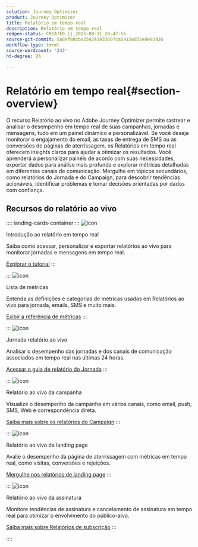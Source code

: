 ```yaml
---
solution: Journey Optimizer
product: Journey Optimizer
title: Relatório em tempo real
description: Relatório em tempo real
redpen-status: CREATED_||_2025-08-11_20-47-56
source-git-commit: 5a8ef88cba254241933607ca59156d35e0e92926
workflow-type: tm+mt
source-wordcount: '243'
ht-degree: 2%

---
```



# Relatório em tempo real{#section-overview}

O recurso Relatório ao vivo no Adobe Journey Optimizer permite rastrear e analisar o desempenho em tempo real de suas campanhas, jornadas e mensagens, tudo em um painel dinâmico e personalizável. Se você deseja monitorar o engajamento do email, as taxas de entrega de SMS ou as conversões de páginas de aterrissagem, os Relatórios em tempo real oferecem insights claros para ajudar a otimizar os resultados. Você aprenderá a personalizar painéis de acordo com suas necessidades, exportar dados para análise mais profunda e explorar métricas detalhadas em diferentes canais de comunicação. Mergulhe em tópicos secundários, como relatórios do Jornada e do Campaign, para descobrir tendências acionáveis, identificar problemas e tomar decisões orientadas por dados com confiança.

## Recursos do relatório ao vivo

:::: landing-cards-container
:::
![icon](https://cdn.experienceleague.adobe.com/icons/circle-play.svg?lang=pt-BR)

Introdução ao relatório em tempo real

Saiba como acessar, personalizar e exportar relatórios ao vivo para monitorar jornadas e mensagens em tempo real.

[Explorar o tutorial](../using/reports/live-report.md)
:::

:::
![icon](https://cdn.experienceleague.adobe.com/icons/list-check.svg?lang=pt-BR)

Lista de métricas

Entenda as definições e categorias de métricas usadas em Relatórios ao vivo para jornada, emails, SMS e muito mais.

[Exibir a referência de métricas](../using/reports/live-report-components.md)
:::

:::
![icon](https://cdn.experienceleague.adobe.com/icons/chart-line.svg?lang=pt-BR)

Jornada relatório ao vivo

Analisar o desempenho das jornadas e dos canais de comunicação associados em tempo real nas últimas 24 horas.

[Acessar o guia de relatório do Jornada](../using/reports/journey-live-report.md)
:::

:::
![icon](https://cdn.experienceleague.adobe.com/icons/chart-line.svg?lang=pt-BR)

Relatório ao vivo da campanha

Visualize o desempenho da campanha em vários canais, como email, push, SMS, Web e correspondência direta.

[Saiba mais sobre os relatórios do Campaign](../using/reports/campaign-live-report.md)
:::

:::
![icon](https://cdn.experienceleague.adobe.com/icons/chart-line.svg?lang=pt-BR)

Relatório ao vivo da landing page

Avalie o desempenho da página de aterrissagem com métricas em tempo real, como visitas, conversões e rejeições.

[Mergulhe nos relatórios de landing page](../using/reports/lp-report-live.md)
:::

:::
![icon](https://cdn.experienceleague.adobe.com/icons/chart-line.svg?lang=pt-BR)

Relatório ao vivo da assinatura

Monitore tendências de assinatura e cancelamento de assinatura em tempo real para otimizar o envolvimento do público-alvo.

[Saiba mais sobre Relatórios de subscrição](../using/reports/subscription-report-live.md)
:::

::::
